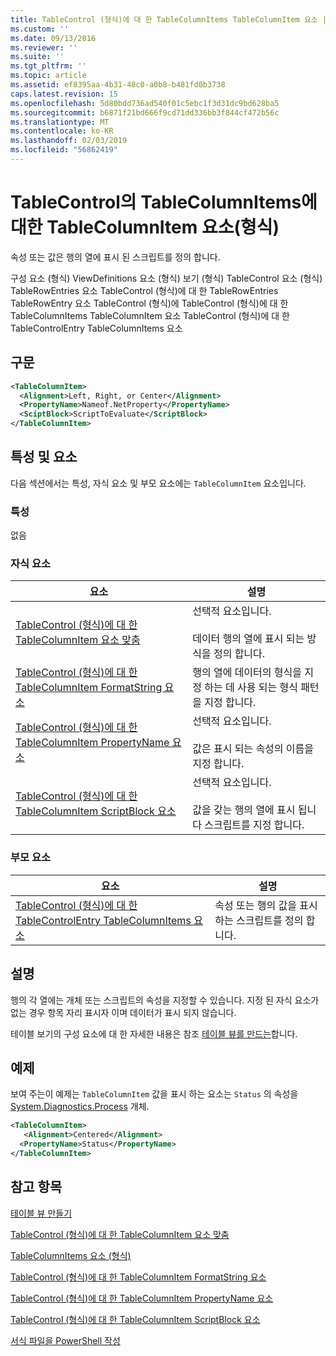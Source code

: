 ```yaml
---
title: TableControl (형식)에 대 한 TableColumnItems TableColumnItem 요소 | Microsoft Docs
ms.custom: ''
ms.date: 09/13/2016
ms.reviewer: ''
ms.suite: ''
ms.tgt_pltfrm: ''
ms.topic: article
ms.assetid: ef8395aa-4b31-48c0-a0b8-b481fd0b3738
caps.latest.revision: 15
ms.openlocfilehash: 5d80bdd736ad540f01c5ebc1f3d31dc9bd628ba5
ms.sourcegitcommit: b6871f21bd666f9cd71dd336bb3f844cf472b56c
ms.translationtype: MT
ms.contentlocale: ko-KR
ms.lasthandoff: 02/03/2019
ms.locfileid: "56862419"
---
```

# <a name="tablecolumnitem-element-for-tablecolumnitems-for-tablecontrol-format"></a>TableControl의 TableColumnItems에 대한 TableColumnItem 요소(형식)

속성 또는 값은 행의 열에 표시 된 스크립트를 정의 합니다.

구성 요소 (형식) ViewDefinitions 요소 (형식) 보기 (형식) TableControl 요소 (형식) TableRowEntries 요소 TableControl (형식)에 대 한 TableRowEntries TableRowEntry 요소 TableControl (형식)에 TableControl (형식)에 대 한 TableColumnItems TableColumnItem 요소 TableControl (형식)에 대 한 TableControlEntry TableColumnItems 요소

## <a name="syntax"></a>구문

```xml
<TableColumnItem>
  <Alignment>Left, Right, or Center</Alignment>
  <PropertyName>Nameof.NetProperty</PropertyName>
  <SciptBlock>ScriptToEvaluate</ScriptBlock>
</TableColumnItem>
```

## <a name="attributes-and-elements"></a>특성 및 요소

다음 섹션에서는 특성, 자식 요소 및 부모 요소에는 `TableColumnItem` 요소입니다.

### <a name="attributes"></a>특성

없음

### <a name="child-elements"></a>자식 요소

|요소|설명|
|-------------|-----------------|
|[TableControl (형식)에 대 한 TableColumnItem 요소 맞춤](./alignment-element-for-tablecolumnitem-for-tablecontrol-format.md)|선택적 요소입니다.<br /><br /> 데이터 행의 열에 표시 되는 방식을 정의 합니다.|
|[TableControl (형식)에 대 한 TableColumnItem FormatString 요소](./formatstring-element-for-tablecolumnitem-for-tablecontrol-format.md)|행의 열에 데이터의 형식을 지정 하는 데 사용 되는 형식 패턴을 지정 합니다.|
|[TableControl (형식)에 대 한 TableColumnItem PropertyName 요소](./propertyname-element-for-tablecolumnitem-for-tablecontrol-format.md)|선택적 요소입니다.<br /><br /> 값은 표시 되는 속성의 이름을 지정 합니다.|
|[TableControl (형식)에 대 한 TableColumnItem ScriptBlock 요소](./scriptblock-element-for-tablecolumnitem-for-tablecontrol-format.md)|선택적 요소입니다.<br /><br /> 값을 갖는 행의 열에 표시 됩니다 스크립트를 지정 합니다.|

### <a name="parent-elements"></a>부모 요소

|요소|설명|
|-------------|-----------------|
|[TableControl (형식)에 대 한 TableControlEntry TableColumnItems 요소](./tablecolumnitems-element-for-tablerowentry-for-tablecontrol-format.md)|속성 또는 행의 값을 표시 하는 스크립트를 정의 합니다.|

## <a name="remarks"></a>설명

행의 각 열에는 개체 또는 스크립트의 속성을 지정할 수 있습니다. 지정 된 자식 요소가 없는 경우 항목 자리 표시자 이며 데이터가 표시 되지 않습니다.

테이블 보기의 구성 요소에 대 한 자세한 내용은 참조 [테이블 뷰를 만드는](./creating-a-table-view.md)합니다.

## <a name="example"></a>예제

보여 주는이 예제는 `TableColumnItem` 값을 표시 하는 요소는 `Status` 의 속성을 [System.Diagnostics.Process](/dotnet/api/System.Diagnostics.Process) 개체.

```xml
<TableColumnItem>
   <Alignment>Centered</Alignment>
  <PropertyName>Status</PropertyName>
</TableColumnItem>

```

## <a name="see-also"></a>참고 항목

[테이블 뷰 만들기](./creating-a-table-view.md)

[TableControl (형식)에 대 한 TableColumnItem 요소 맞춤](./alignment-element-for-tablecolumnitem-for-tablecontrol-format.md)

[TableColumnItems 요소 (형식)](./tablecolumnitems-element-for-tablerowentry-for-tablecontrol-format.md)

[TableControl (형식)에 대 한 TableColumnItem FormatString 요소](./formatstring-element-for-tablecolumnitem-for-tablecontrol-format.md)

[TableControl (형식)에 대 한 TableColumnItem PropertyName 요소](./propertyname-element-for-tablecolumnitem-for-tablecontrol-format.md)

[TableControl (형식)에 대 한 TableColumnItem ScriptBlock 요소](./scriptblock-element-for-tablecolumnitem-for-tablecontrol-format.md)

[서식 파일을 PowerShell 작성](./writing-a-powershell-formatting-file.md)
